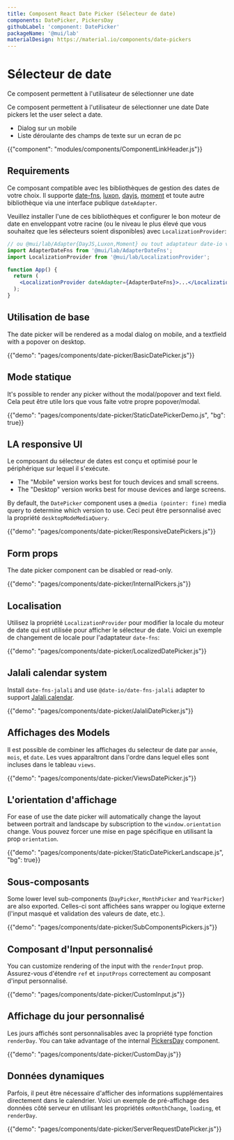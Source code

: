 ```yaml
---
title: Composent React Date Picker (Sélecteur de date)
components: DatePicker, PickersDay
githubLabel: 'component: DatePicker'
packageName: '@mui/lab'
materialDesign: https://material.io/components/date-pickers
---
```


# Sélecteur de date

<p class="description">Ce composent permettent à l'utilisateur  de sélectionner une date</p>

Ce composent permettent à l'utilisateur  de sélectionner une date Date pickers let the user select a date.

- Dialog sur un mobile
- Liste déroulante des champs de texte  sur un ecran de pc

{{"component": "modules/components/ComponentLinkHeader.js"}}

## Requirements

Ce composant compatible avec les bibliothèques de gestion des dates de votre choix. Il supporte [date-fns](https://date-fns.org/), [luxon](https://moment.github.io/luxon/), [dayjs](https://github.com/iamkun/dayjs), [moment](https://momentjs.com/) et toute autre bibliothèque via une interface publique `dateAdapter`.

Veuillez installer l'une de ces bibliothèques et configurer le bon moteur de date en enveloppant votre racine (ou le niveau le plus élevé que vous souhaitez que les sélecteurs soient disponibles) avec `LocalizationProvider`:

```jsx
// ou @mui/lab/Adapter{DayJS,Luxon,Moment} ou tout adaptateur date-io valide
import AdapterDateFns from '@mui/lab/AdapterDateFns';
import LocalizationProvider from '@mui/lab/LocalizationProvider';

function App() {
  return (
    <LocalizationProvider dateAdapter={AdapterDateFns}>...</LocalizationProvider>
  );
}
```

## Utilisation de base

The date picker will be rendered as a modal dialog on mobile, and a textfield with a popover on desktop.

{{"demo": "pages/components/date-picker/BasicDatePicker.js"}}

## Mode statique

It's possible to render any picker without the modal/popover and text field. Cela peut être utile lors que vous faite votre propre popover/modal.

{{"demo": "pages/components/date-picker/StaticDatePickerDemo.js", "bg": true}}

## LA responsive UI

Le composant du sélecteur de dates est conçu et optimisé pour le périphérique sur lequel il s'exécute.

- The "Mobile" version works best for touch devices and small screens.
- The "Desktop" version works best for mouse devices and large screens.

By default, the `DatePicker` component uses a `@media (pointer: fine)` media query to determine which version to use. Ceci peut être personnalisé avec la propriété `desktopModeMediaQuery`.

{{"demo": "pages/components/date-picker/ResponsiveDatePickers.js"}}

## Form props

The date picker component can be disabled or read-only.

{{"demo": "pages/components/date-picker/InternalPickers.js"}}

## Localisation

Utilisez la propriété `LocalizationProvider` pour modifier la locale du moteur de date qui est utilisée pour afficher le sélecteur de date. Voici un exemple de changement de locale pour l'adaptateur `date-fns`:

{{"demo": "pages/components/date-picker/LocalizedDatePicker.js"}}

## Jalali calendar system

Install `date-fns-jalali` and use `@date-io/date-fns-jalali` adapter to support [Jalali calendar](https://en.wikipedia.org/wiki/Jalali_calendar).

{{"demo": "pages/components/date-picker/JalaliDatePicker.js"}}

## Affichages des Models

Il est possible de combiner les affichages du selecteur de date par `année`, `mois`, et `date`. Les vues apparaîtront dans l'ordre dans lequel elles sont incluses dans le tableau `views`.

{{"demo": "pages/components/date-picker/ViewsDatePicker.js"}}

## L'orientation d'affichage

For ease of use the date picker will automatically change the layout between portrait and landscape by subscription to the `window.orientation` change. Vous pouvez forcer une mise en page spécifique en utilisant la prop `orientation`.

{{"demo": "pages/components/date-picker/StaticDatePickerLandscape.js", "bg": true}}

## Sous-composants

Some lower level sub-components (`DayPicker`, `MonthPicker` and `YearPicker`) are also exported. Celles-ci sont affichées sans wrapper ou logique externe (l'input masqué et validation des valeurs de date, etc.).

{{"demo": "pages/components/date-picker/SubComponentsPickers.js"}}

## Composant d'Input personnalisé

You can customize rendering of the input with the `renderInput` prop. Assurez-vous d'étendre `ref` et `inputProps` correctement au composant d'input personnalisé.

{{"demo": "pages/components/date-picker/CustomInput.js"}}

## Affichage du jour personnalisé

Les jours affichés sont personnalisables avec la propriété type fonction `renderDay`. You can take advantage of the internal [PickersDay](/api/pickers-day) component.

{{"demo": "pages/components/date-picker/CustomDay.js"}}

## Données dynamiques

Parfois, il peut être nécessaire d'afficher des informations supplémentaires directement dans le calendrier. Voici un exemple de pré-affichage des données côté serveur en utilisant les propriétés `onMonthChange`, `loading`, et `renderDay`.

{{"demo": "pages/components/date-picker/ServerRequestDatePicker.js"}}
